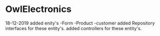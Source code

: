 # OwlElectronics
18-12-2019
added enity's
-Form
-Product
-customer
added Repository interfaces for these entity's.
added controllers for these entity's.
